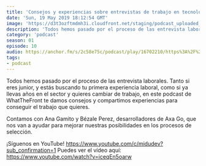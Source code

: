 ```yaml
---
title: 'Consejos y experiencias sobre entrevistas de trabajo en tecnología - 01x10'
date: 'Sun, 19 May 2019 18:12:54 GMT'
image: 'https://d3t3ozftmdmh3i.cloudfront.net/staging/podcast_uploaded_episode/7340239/21b3f3f7ca038f4b.jpeg'
description: 'Todos hemos pasado por el proceso de las entrevista laborales. Tanto si eres junior, y estás buscando tu primera experiencia laboral, como si ya llevas años en el sector y quieres '
category: 'podcast'
season: 01
episode: 10
audio: https://anchor.fm/s/2c58e75c/podcast/play/16702210/https%3A%2F%2Fd3ctxlq1ktw2nl.cloudfront.net%2Fstaging%2F2020-6-17%2F90903086-44100-2-2ef6ec5ac5fef0e0.mp3
tags:
- podcast
---
```


Todos hemos pasado por el proceso de las entrevista laborales. Tanto si eres junior, y estás buscando tu primera experiencia laboral, como si ya llevas años en el sector y quieres cambiar de trabajo, en este podcast de WhatTheFront te damos consejos y compartimos experiencias para conseguir el trabajo que quieres.

Contamos con Ana Gamito y Bézale Perez, desarrolladores de Axa Go, que nos van a ayudar para mejorar nuestras posibilidades en los procesos de selección.

¡Síguenos en YouTube! https://www.youtube.com/c/midudev?sub_confirmation=1
Puedes ver el vídeo aquí: https://www.youtube.com/watch?v=iceqEn5oarw


